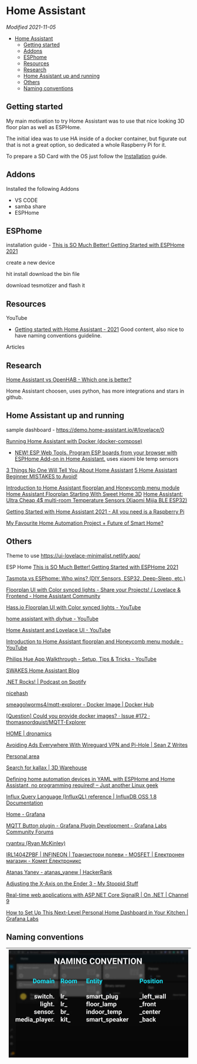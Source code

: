 # Home Assistant

*Modified 2021-11-05*

- [Home Assistant](#home-assistant)
  - [Getting started](#getting-started)
  - [Addons](#addons)
  - [ESPhome](#esphome)
  - [Resources](#resources)
  - [Research](#research)
  - [Home Assistant up and running](#home-assistant-up-and-running)
  - [Others](#others)
  - [Naming conventions](#naming-conventions)

## Getting started

My main motivation to try Home Assistant was to use that nice looking 3D floor plan as well as ESPHome.

The initial idea was to use HA inside of a docker container, but figurate out that is not a great option, so dedicated a whole Raspberry Pi for it.

To prepare a SD Card with the OS just follow the [Installation](https://www.home-assistant.io/installation/raspberrypi) guide.

## Addons

Installed the following Addons

- VS CODE
- samba share
- ESPHome

## ESPhome

installation guide - [This is SO Much Better! Getting Started with ESPHome 2021](https://www.youtube.com/watch?v=iufph4dF3YU&t=277s)


create a new device

hit install download the bin file

download tesmotizer and flash it


## Resources

YouTube
- [Getting started with Home Assistant - 2021](https://www.youtube.com/watch?v=F57zx3qQXuY)
  Good content, also nice to have naming conventions guideline.

Articles


## Research

[Home Assistant vs OpenHAB - Which one is better?](https://www.youtube.com/watch?v=A4jrE_MtRWc)

Home Assistant choosen, uses python, has more integrations and stars in github.


## Home Assistant up and running


sample dashboard - https://demo.home-assistant.io/#/lovelace/0

[Running Home Assistant with Docker (docker-compose)](https://chrisschuld.com/2019/09/running-home-assistant-with-docker/)

- [NEW! ESP Web Tools. Program ESP boards from your browser with ESPHome Add-on in Home Assistant.](https://www.youtube.com/watch?v=mj-24SZLQKk)
  uses xiaomi ble temp sensors

[3 Things No One Will Tell You About Home Assistant](https://www.youtube.com/watch?v=WGiFUpiYjEE)
[5 Home Assistant Beginner MISTAKES to Avoid!](https://www.youtube.com/watch?v=i1083cCR2CI)

[Introduction to Home Assistant floorplan and Honeycomb menu module](https://www.youtube.com/watch?v=oJ9Yr2dSqUk)
[Home Assistant Floorplan Starting With Sweet Home 3D](https://www.youtube.com/watch?v=FBcbXH62fBQ)
[Home Assistant: Ultra Cheap 4$ multi-room Temperature Sensors (Xiaomi Mijia BLE ESP32)](https://www.youtube.com/watch?v=K-HG7qs9hK0)


[Getting Started with Home Assistant 2021 - All you need is a Raspberry Pi](https://www.youtube.com/watch?v=u_aKcf_F1MM)

[My Favourite Home Automation Project + Future of Smart Home?](https://www.youtube.com/watch?v=ry8T67AgbUM)


## Others

Theme to use
https://ui-lovelace-minimalist.netlify.app/

ESP Home
[This is SO Much Better! Getting Started with ESPHome 2021](https://www.youtube.com/watch?v=iufph4dF3YU)

[Tasmota vs ESPhome: Who wins? (DIY Sensors, ESP32, Deep-Sleep, etc.)](https://www.youtube.com/watch?v=nHaFM0tKOvY)

[Floorplan UI with Color synced lights - Share your Projects! / Lovelace & Frontend - Home Assistant Community](https://community.home-assistant.io/t/floorplan-ui-with-color-synced-lights/169417)

[Hass.io Floorplan UI with Color synced lights - YouTube](https://www.youtube.com/watch?v=KcfZc1MXP_A)

[home assistant with diyhue - YouTube](https://www.youtube.com/results?search_query=home+assistant+with+diyhue)

[Home Assistant and Lovelace UI - YouTube](https://www.youtube.com/watch?v=_dtbwpY8u-E)

[Introduction to Home Assistant floorplan and Honeycomb menu module - YouTube](https://www.youtube.com/watch?v=oJ9Yr2dSqUk)

[Philips Hue App Walkthrough - Setup, Tips & Tricks - YouTube](https://www.youtube.com/watch?v=XyJGGSudqYE)

[SWAKES Home Assistant Blog](https://hmas.swakes.co.uk/?fbclid=IwAR0IQpJU5Rxy9-tmm52O_ikyqCvYasmccJMHtjzNwV0NoQaBt4v5Jw07fzw)

[.NET Rocks! | Podcast on Spotify](https://open.spotify.com/show/5tz9eGgXtNHmq3WVD3EwYx?si=0EuqEoNHSN-NpRO51cSBYw&nd=1)

[nicehash](https://www.nicehash.com/my/mining/rigs/0-FCNfj018EEa57pnS0d38Jg)

[smeagolworms4/mqtt-explorer - Docker Image | Docker Hub](https://hub.docker.com/r/smeagolworms4/mqtt-explorer)

[\[Question\] Could you provide docker images? · Issue #172 · thomasnordquist/MQTT-Explorer](https://github.com/thomasnordquist/MQTT-Explorer/issues/172)

[HOME | dronamics](https://www.dronamics.com/)

[Avoiding Ads Everywhere With Wireguard VPN and Pi-Hole | Sean Z Writes](https://seanzwrites.com/posts/avoiding-ads-everywhere/)

[Personal area](https://www.giftcards.eu/en/profile/getCardDetails)

[Search for kallax | 3D Warehouse](https://3dwarehouse.sketchup.com/search/?q=kallax&searchTab=model)

[Defining home automation devices in YAML with ESPHome and Home Assistant, no programming required! – Just another Linux geek](https://blog.christophersmart.com/2020/03/31/defining-home-automation-devices-in-yaml-with-esphome-and-home-assistant-no-programming-required/)

[Influx Query Language (InfluxQL) reference | InfluxDB OSS 1.8 Documentation](https://docs.influxdata.com/influxdb/v1.8/query_language/spec/#durations)

[Home - Grafana](http://bms.local:3000/?orgId=1)

[MQTT Button plugin - Grafana Plugin Development - Grafana Labs Community Forums](https://community.grafana.com/t/mqtt-button-plugin/771)

[ryantxu (Ryan McKinley)](https://github.com/ryantxu)

[IRL1404ZPBF | INFINEON | Транзистори полеви - MOSFET | Електронен магазин - Комет Електроникс](https://store.comet.bg/Catalogue/Product/18632/#e30%3D)

[Atanas Yanev - atanas\_yanew | HackerRank](https://www.hackerrank.com/atanas_yanew)

[Adjusting the X-Axis on the Ender 3 - My Stoopid Stuff](http://www.mystoopidstuff.com/blog/adjusting-the-x-axis-on-the-ender-3)

[Real-time web applications with ASP.NET Core SignalR | On .NET | Channel 9](https://channel9.msdn.com/Shows/On-NET/Real-time-web-applications-with-ASPNET-Core-SignalR)

[How to Set Up This Next-Level Personal Home Dashboard in Your Kitchen | Grafana Labs](https://grafana.com/blog/2019/10/29/how-to-set-up-this-next-level-personal-home-dashboard-in-your-kitchen/)

## Naming conventions

| ![Naming conventions](./assets/naming-conventions.png) |
|:------------------------------------------------------:|
